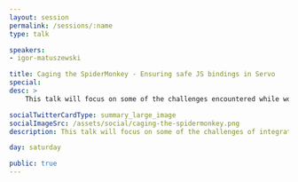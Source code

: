 ```yaml
---
layout: session
permalink: /sessions/:name
type: talk

speakers:
- igor-matuszewski

title: Caging the SpiderMonkey - Ensuring safe JS bindings in Servo
special:
desc: >
    This talk will focus on some of the challenges encountered while working on integrating SpiderMonkey JavaScript engine with the Servo web browser engine (written in C++ and Rust, respectively). We will explore how Rust's rich type system made it possible to enforce many Servo–SpiderMonkey interface rules and safety considerations at compile time and how a custom compiler plugin was developed to verify against project-specific errors at a language level.

socialTwitterCardType: summary_large_image
socialImageSrc: /assets/social/caging-the-spidermonkey.png
description: This talk will focus on some of the challenges of integrating SpiderMonkey JS engine with the Servo web browser engine, exploring how Rust's rich type system helped.

day: saturday

public: true
---
```

